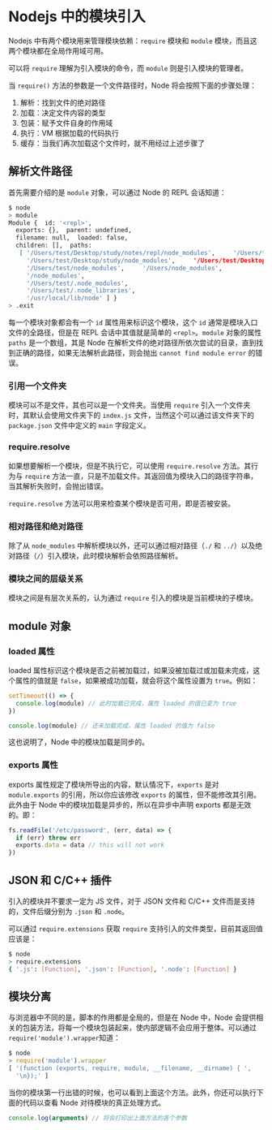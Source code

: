 # Nodejs 中的模块引入

Nodejs 中有两个模块用来管理模块依赖：`require` 模块和 `module` 模块，而且这两个模块都在全局作用域可用。

可以将 `require` 理解为引入模块的命令，而 `module` 则是引入模块的管理者。

当 `require()` 方法的参数是一个文件路径时，Node 将会按照下面的步骤处理：

1. 解析：找到文件的绝对路径
2. 加载：决定文件内容的类型
3. 包装：赋予文件自身的作用域
4. 执行：VM 根据加载的代码执行
5. 缓存：当我们再次加载这个文件时，就不用经过上述步骤了

## 解析文件路径

首先需要介绍的是 `module` 对象，可以通过 Node 的 REPL 会话知道：

```bash
$ node
> module
Module {  id: '<repl>',
  exports: {},  parent: undefined,
  filename: null,  loaded: false,
  children: [],  paths:
   [ '/Users/test/Desktop/study/notes/repl/node_modules',     '/Users/test/Desktop/study/notes/node_modules',
     '/Users/test/Desktop/study/node_modules',     '/Users/test/Desktop/node_modules',
     '/Users/test/node_modules',     '/Users/node_modules',
     '/node_modules',
     '/Users/test/.node_modules',
     '/Users/test/.node_libraries',
     '/usr/local/lib/node' ] }
> .exit
```

每一个模块对象都会有一个 `id` 属性用来标识这个模块，这个 `id` 通常是模块入口文件的全路径，但是在 REPL 会话中其值就是简单的 `<repl>`。`module` 对象的属性 `paths` 是一个数组，其是 Node 在解析文件的绝对路径所依次尝试的目录，直到找到正确的路径，如果无法解析此路径，则会抛出 `cannot find module error` 的错误。

### 引用一个文件夹

模块可以不是文件，其也可以是一个文件夹。当使用 `require` 引入一个文件夹时，其默认会使用文件夹下的 `index.js` 文件，当然这个可以通过该文件夹下的 `package.json` 文件中定义的 `main` 字段定义。

### require.resolve

如果想要解析一个模块，但是不执行它，可以使用 `require.resolve` 方法。其行为与 `require` 方法一直，只是不加载文件。其返回值为模块入口的路径字符串，当其解析失败时，会抛出错误。

`require.resolve` 方法可以用来检查某个模块是否可用，即是否被安装。

### 相对路径和绝对路径

除了从 `node_modules` 中解析模块以外，还可以通过相对路径（`./` 和 `../`）以及绝对路径（`/`）引入模块，此时模块解析会依照路径解析。

### 模块之间的层级关系

模块之间是有层次关系的，认为通过 `require` 引入的模块是当前模块的子模块。

## module 对象

### loaded 属性

loaded 属性标识这个模块是否之前被加载过，如果没被加载过或加载未完成，这个属性的值就是 `false`，如果被成功加载，就会将这个属性设置为 `true`。例如：

```javascript
setTimeout(() => {
  console.log(module) // 此时加载已完成，属性 loaded 的值已变为 true
})
```

```javascript
console.log(module) // 还未加载完成，属性 loaded 的值为 false
```

这也说明了，Node 中的模块加载是同步的。

### exports 属性

exports 属性规定了模块所导出的内容，默认情况下，`exports` 是对 `module.exports` 的引用，所以你应该修改 `exports` 的属性，但不能修改其引用。此外由于 Node 中的模块加载是异步的，所以在异步中声明 exports 都是无效的。即：

```javascript
fs.readFile('/etc/password', (err, data) => {
  if (err) throw err
  exports.data = data // this will not work
})
```

## JSON 和 C/C++ 插件

引入的模块并不要求一定为 JS 文件，对于 JSON 文件和 C/C++ 文件而是支持的，文件后缀分别为 `.json` 和 `.node`。

可以通过 `require.extensions` 获取 `require` 支持引入的文件类型，目前其返回值应该是：

```bash
$ node
> require.extensions
{ '.js': [Function], '.json': [Function], '.node': [Function] }
```

## 模块分离

与浏览器中不同的是，脚本的作用都是全局的，但是在 Node 中，Node 会提供相关的包装方法，将每一个模块包装起来，使内部逻辑不会应用于整体。可以通过 `require('module').wrapper`知道：

```javascript
$ node
> require('module').wrapper
[ '(function (exports, require, module, __filename, __dirname) { ',
  '\n});' ]
```

当你的模块第一行出错的时候，也可以看到上面这个方法。此外，你还可以执行下面的代码以查看 Node 对待模块的真正处理方式。

```javascript
console.log(arguments) // 将会打印出上面方法的各个参数
```







